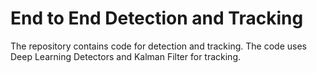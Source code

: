# End to End  Detection and Tracking

The repository contains code for detection and tracking. The code uses Deep Learning Detectors and  Kalman Filter for tracking.